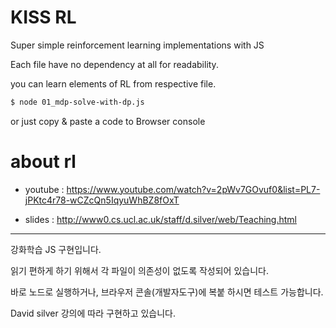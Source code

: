 # KISS RL

Super simple reinforcement learning implementations with JS

Each file have no dependency at all for readability. 

you can learn elements of RL from respective file.

```bash
$ node 01_mdp-solve-with-dp.js
```

or just copy & paste a code to Browser console

# about rl 

* youtube : https://www.youtube.com/watch?v=2pWv7GOvuf0&list=PL7-jPKtc4r78-wCZcQn5IqyuWhBZ8fOxT

* slides : http://www0.cs.ucl.ac.uk/staff/d.silver/web/Teaching.html


---

강화학습 JS 구현입니다.

읽기 편하게 하기 위해서 각 파일이 의존성이 없도록 작성되어 있습니다.

바로 노드로 실행하거나, 브라우저 콘솔(개발자도구)에 복붙 하시면 테스트 가능합니다.

David silver 강의에 따라 구현하고 있습니다. 
